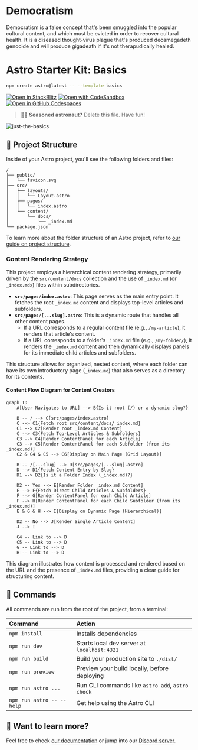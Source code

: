 # Democratism

Democratism is a false concept that's been smuggled into the popular cultural content, and which must be evicted in order to recover cultural health. It is a diseased thought-virus plague that's produced decamegadeth genocide and will produce gigadeath if it's not therapudically healed.

# Astro Starter Kit: Basics

```sh
npm create astro@latest -- --template basics
```

[![Open in StackBlitz](https://developer.stackblitz.com/img/open_in_stackblitz.svg)](https://stackblitz.com/github/withastro/astro/tree/latest/examples/basics)
[![Open with CodeSandbox](https://assets.codesandbox.io/github/button-edit-lime.svg)](https://codesandbox.io/p/sandbox/github/withastro/astro/tree/latest/examples/basics)
[![Open in GitHub Codespaces](https://github.com/codespaces/badge.svg)](https://codespaces.new/withastro/astro?devcontainer_path=.devcontainer/basics/devcontainer.json)

> 🧑‍🚀 **Seasoned astronaut?** Delete this file. Have fun!

![just-the-basics](https://github.com/withastro/astro/assets/2244813/a0a5533c-a856-4198-8470-2d67b1d7c554)

## 🚀 Project Structure

Inside of your Astro project, you'll see the following folders and files:

```text
/
├── public/
│   └── favicon.svg
├── src/
│   ├── layouts/
│   │   └── Layout.astro
│   ├── pages/
│   │   └── index.astro
│   └── content/
│       └── docs/
│           └── _index.md
└── package.json
```

To learn more about the folder structure of an Astro project, refer to [our guide on project structure](https://docs.astro.build/en/basics/project-structure/).

### Content Rendering Strategy

This project employs a hierarchical content rendering strategy, primarily driven by the `src/content/docs` collection and the use of `_index.md` (or `_index.mdx`) files within subdirectories.

-   **`src/pages/index.astro`**: This page serves as the main entry point. It fetches the root `_index.md` content and displays top-level articles and subfolders.
-   **`src/pages/[...slug].astro`**: This is a dynamic route that handles all other content pages.
    *   If a URL corresponds to a regular content file (e.g., `/my-article`), it renders that article's content.
    *   If a URL corresponds to a folder's `_index.md` file (e.g., `/my-folder/`), it renders the `_index.md` content and then dynamically displays panels for its immediate child articles and subfolders.

This structure allows for organized, nested content, where each folder can have its own introductory page (`_index.md`) that also serves as a directory for its contents.

#### Content Flow Diagram for Content Creators

```mermaid
graph TD
    A[User Navigates to URL] --> B{Is it root (/) or a dynamic slug?}

    B -- / --> C[src/pages/index.astro]
    C --> C1{Fetch root src/content/docs/_index.md}
    C1 --> C2[Render root _index.md Content]
    C --> C3{Fetch Top-Level Articles & Subfolders}
    C3 --> C4[Render ContentPanel for each Article]
    C3 --> C5[Render ContentPanel for each Subfolder (from its _index.md)]
    C2 & C4 & C5 --> C6[Display on Main Page (Grid Layout)]

    B -- /[...slug] --> D[src/pages/[...slug].astro]
    D --> D1{Fetch Content Entry by Slug}
    D1 --> D2{Is it a Folder Index (_index.md)?}

    D2 -- Yes --> E[Render Folder _index.md Content]
    E --> F{Fetch Direct Child Articles & Subfolders}
    F --> G[Render ContentPanel for each Child Article]
    F --> H[Render ContentPanel for each Child Subfolder (from its _index.md)]
    E & G & H --> I[Display on Dynamic Page (Hierarchical)]

    D2 -- No --> J[Render Single Article Content]
    J --> I

    C4 -- Link to --> D
    C5 -- Link to --> D
    G -- Link to --> D
    H -- Link to --> D
```

This diagram illustrates how content is processed and rendered based on the URL and the presence of `_index.md` files, providing a clear guide for structuring content.

## 🧞 Commands

All commands are run from the root of the project, from a terminal:

| Command                   | Action                                           |
| :------------------------ | :----------------------------------------------- |
| `npm install`             | Installs dependencies                            |
| `npm run dev`             | Starts local dev server at `localhost:4321`      |
| `npm run build`           | Build your production site to `./dist/`          |
| `npm run preview`         | Preview your build locally, before deploying     |
| `npm run astro ...`       | Run CLI commands like `astro add`, `astro check` |
| `npm run astro -- --help` | Get help using the Astro CLI                     |

## 👀 Want to learn more?

Feel free to check [our documentation](https://docs.astro.build) or jump into our [Discord server](https://astro.build/chat).
